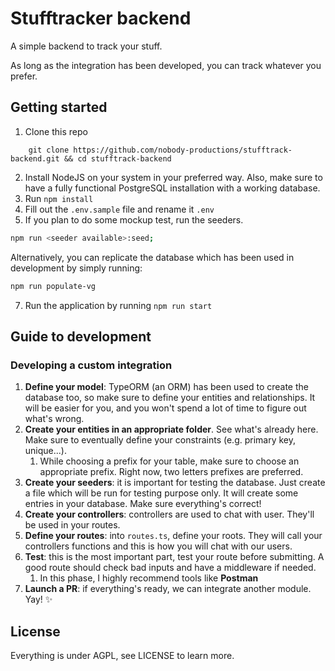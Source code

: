 # Stufftracker backend
A simple backend to track your stuff.

As long as the integration has been developed, you can track whatever you prefer.

## Getting started
1. Clone this repo
```
    git clone https://github.com/nobody-productions/stufftrack-backend.git && cd stufftrack-backend
```
2. Install NodeJS on your system in your preferred way. Also, make sure to have a fully functional PostgreSQL installation with a working database.
3. Run `npm install`
4. Fill out the `.env.sample` file and rename it `.env`
5. If you plan to do some mockup test, run the seeders.
```bash
npm run <seeder available>:seed;
```
Alternatively, you can replicate the database which has been used in development by simply running:
```bash
npm run populate-vg
```
7. Run the application by running `npm run start`

## Guide to development
### Developing a custom integration
1. **Define your model**: TypeORM (an ORM) has been used to create the database too, so make sure to define your entities and relationships.
It will be easier for you, and you won't spend a lot of time to figure out what's wrong. 
2. **Create your entities in an appropriate folder**. See what's already here. Make sure to eventually define your constraints (e.g. primary key, unique...).
   1. While choosing a prefix for your table, make sure to choose an appropriate prefix. Right now, two letters prefixes are preferred.
3. **Create your seeders**: it is important for testing the database. Just create a file which will be run for testing purpose only. It will create some entries in your database. Make sure everything's correct!
4. **Create your controllers**: controllers are used to chat with user. They'll be used in your routes.
5. **Define your routes**: into `routes.ts`, define your roots. They will call your controllers functions and this is how you will chat with our users.
6. **Test**: this is the most important part, test your route before submitting. A good route should check bad inputs and have a middleware if needed.
   1. In this phase, I highly recommend tools like **Postman**
7. **Launch a PR**: if everything's ready, we can integrate another module. Yay! ✨

## License
Everything is under AGPL, see LICENSE to learn more.